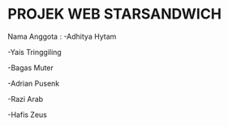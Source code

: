 # PROJEK WEB STARSANDWICH
Nama Anggota :
-Adhitya Hytam

-Yais Tringgiling

-Bagas Muter

-Adrian Pusenk

-Razi Arab

-Hafis Zeus
